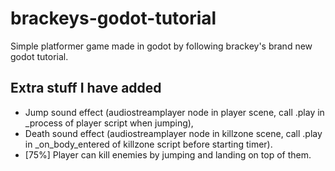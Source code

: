 # brackeys-godot-tutorial
Simple platformer game made in godot by following brackey's brand new godot tutorial.

## Extra stuff I have added
- Jump sound effect (audiostreamplayer node in player scene, call .play in _process of player script when jumping),
- Death sound effect (audiostreamplayer node in killzone scene, call .play in _on_body_entered of killzone script before starting timer).
- [75%] Player can kill enemies by jumping and landing on top of them.
